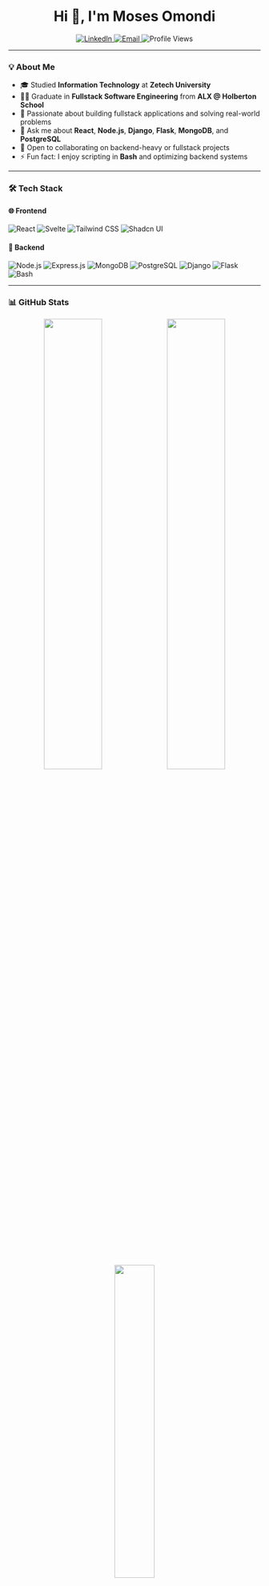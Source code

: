 <h1 align="center">Hi 👋, I'm Moses Omondi</h1>

<p align="center">
  <a href="https://www.linkedin.com/in/omondi-moses-20a61235a/" target="_blank">
    <img src="https://img.shields.io/badge/LinkedIn-blue?logo=linkedin&style=flat&logoColor=white" alt="LinkedIn" />
  </a>
  <a href="mailto:moseswamboga4@gmail.com">
    <img src="https://img.shields.io/badge/Email-D14836?style=flat&logo=gmail&logoColor=white" alt="Email" />
  </a>
  <img src="https://komarev.com/ghpvc/?username=Mosesomo&label=Profile%20Views&color=0e75b6&style=flat" alt="Profile Views" />
</p>

---

### 💡 About Me

- 🎓 Studied **Information Technology** at **Zetech University**  
- 🧑‍🎓 Graduate in **Fullstack Software Engineering** from **ALX @ Holberton School**  
- 🔭 Passionate about building fullstack applications and solving real-world problems  
- 💬 Ask me about **React**, **Node.js**, **Django**, **Flask**, **MongoDB**, and **PostgreSQL**  
- 🤝 Open to collaborating on backend-heavy or fullstack projects  
- ⚡ Fun fact: I enjoy scripting in **Bash** and optimizing backend systems  

---

### 🛠️ Tech Stack

#### 🌐 Frontend
![React](https://img.shields.io/badge/-React-61DAFB?logo=react&logoColor=white&style=for-the-badge)
![Svelte](https://img.shields.io/badge/-Svelte-FF3E00?logo=svelte&logoColor=white&style=for-the-badge)
![Tailwind CSS](https://img.shields.io/badge/-Tailwind-38B2AC?logo=tailwind-css&logoColor=white&style=for-the-badge)
![Shadcn UI](https://img.shields.io/badge/-ShadCN%20UI-black?style=for-the-badge)

#### 🧠 Backend
![Node.js](https://img.shields.io/badge/-Node.js-339933?logo=node.js&logoColor=white&style=for-the-badge)
![Express.js](https://img.shields.io/badge/-Express.js-000000?logo=express&logoColor=white&style=for-the-badge)
![MongoDB](https://img.shields.io/badge/-MongoDB-47A248?logo=mongodb&logoColor=white&style=for-the-badge)
![PostgreSQL](https://img.shields.io/badge/-PostgreSQL-4169E1?logo=postgresql&logoColor=white&style=for-the-badge)
![Django](https://img.shields.io/badge/-Django-092E20?logo=django&logoColor=white&style=for-the-badge)
![Flask](https://img.shields.io/badge/-Flask-black?logo=flask&logoColor=white&style=for-the-badge)
![Bash](https://img.shields.io/badge/-Bash-4EAA25?logo=gnu-bash&logoColor=white&style=for-the-badge)

---

### 📊 GitHub Stats

<p align="center">
  <img src="https://github-readme-stats.vercel.app/api?username=Mosesomo&show_icons=true&theme=react" width="48%" />
  <img src="https://github-readme-streak-stats.herokuapp.com/?user=Mosesomo&theme=react" width="48%" />
</p>

<p align="center">
  <img src="https://github-readme-stats.vercel.app/api/top-langs/?username=Mosesomo&layout=compact&theme=react" width="40%" />
</p>

---

### 📫 Contact Me

- 📧 Email: [moseswamboga4@gmail.com](mailto:moseswamboga4@gmail.com)
- Phone: +254 706 737 539
- 💼 LinkedIn: https://www.linkedin.com/in/omondi-moses-20a61235a/

---

<!---
Mosesomo/Mosesomo is a ✨ special ✨ repository because its `README.md` (this file) appears on your GitHub profile.
You can click the Preview link to take a look at your changes.
--->
